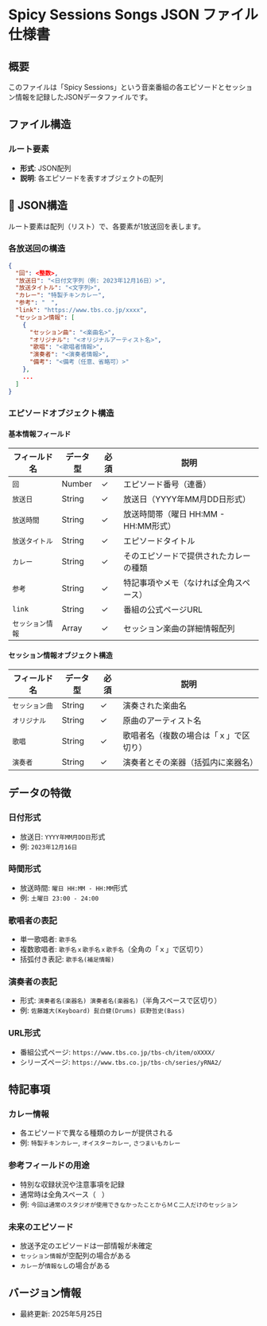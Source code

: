 # Spicy Sessions Songs JSON ファイル仕様書

## 概要
このファイルは「Spicy Sessions」という音楽番組の各エピソードとセッション情報を記録したJSONデータファイルです。

## ファイル構造

### ルート要素
- **形式**: JSON配列
- **説明**: 各エピソードを表すオブジェクトの配列
  
## 🔹 JSON構造
ルート要素は配列（リスト）で、各要素が1放送回を表します。

### 各放送回の構造
```json
{
  "回": <整数>,
  "放送日": "<日付文字列（例: 2023年12月16日）>",
  "放送タイトル": "<文字列>",
  "カレー": "特製チキンカレー",
  "参考": "　",
  "link": "https://www.tbs.co.jp/xxxx",
  "セッション情報": [
    {
      "セッション曲": "<楽曲名>",
      "オリジナル": "<オリジナルアーティスト名>",
      "歌唱": "<歌唱者情報>",
      "演奏者": "<演奏者情報>",
      "備考": "<備考（任意、省略可）>"
    },
    ...
  ]
}
```

### エピソードオブジェクト構造

#### 基本情報フィールド

| フィールド名 | データ型 | 必須 | 説明 |
|-------------|----------|------|------|
| `回` | Number | ✓ | エピソード番号（連番） |
| `放送日` | String | ✓ | 放送日（YYYY年MM月DD日形式） |
| `放送時間` | String | ✓ | 放送時間帯（曜日 HH:MM - HH:MM形式） |
| `放送タイトル` | String | ✓ | エピソードタイトル |
| `カレー` | String | ✓ | そのエピソードで提供されたカレーの種類 |
| `参考` | String | ✓ | 特記事項やメモ（なければ全角スペース） |
| `link` | String | ✓ | 番組の公式ページURL |
| `セッション情報` | Array | ✓ | セッション楽曲の詳細情報配列 |

#### セッション情報オブジェクト構造

| フィールド名 | データ型 | 必須 | 説明 |
|-------------|----------|------|------|
| `セッション曲` | String | ✓ | 演奏された楽曲名 |
| `オリジナル` | String | ✓ | 原曲のアーティスト名 |
| `歌唱` | String | ✓ | 歌唱者名（複数の場合は「ｘ」で区切り） |
| `演奏者` | String | ✓ | 演奏者とその楽器（括弧内に楽器名） |

## データの特徴

### 日付形式
- 放送日: `YYYY年MM月DD日`形式
- 例: `2023年12月16日`

### 時間形式
- 放送時間: `曜日 HH:MM - HH:MM`形式
- 例: `土曜日 23:00 - 24:00`

### 歌唱者の表記
- 単一歌唱者: `歌手名`
- 複数歌唱者: `歌手名ｘ歌手名ｘ歌手名`（全角の「ｘ」で区切り）
- 括弧付き表記: `歌手名(補足情報)`

### 演奏者の表記
- 形式: `演奏者名(楽器名) 演奏者名(楽器名)`（半角スペースで区切り）
- 例: `佐藤雄大(Keyboard) 髭白健(Drums) 荻野哲史(Bass)`

### URL形式
- 番組公式ページ: `https://www.tbs.co.jp/tbs-ch/item/oXXXX/`
- シリーズページ: `https://www.tbs.co.jp/tbs-ch/series/yRNA2/`

## 特記事項

### カレー情報
- 各エピソードで異なる種類のカレーが提供される
- 例: `特製チキンカレー`, `オイスターカレー`, `さつまいもカレー`

### 参考フィールドの用途
- 特別な収録状況や注意事項を記録
- 通常時は全角スペース（`　`）
- 例: `今回は通常のスタジオが使用できなかったことからＭＣ二人だけのセッション`

### 未来のエピソード
- 放送予定のエピソードは一部情報が未確定
- `セッション情報`が空配列の場合がある
- `カレー`が`情報なし`の場合がある

## バージョン情報
- 最終更新: 2025年5月25日